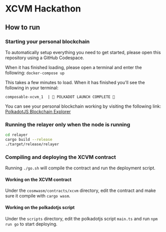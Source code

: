 # XCVM Hackathon

## How to run

### Starting your personal blockchain
To automatically setup everything you need to get started,
please open this repository using a GitHub Codespace.

When it has finished loading, please open a terminal and enter the following:
`docker-compose up`

This takes a few minutes to load. When it has finished you'll see the following in your terminal:

`composable-xcvm_1  | 🚀 POLKADOT LAUNCH COMPLETE 🚀` 

You can see your personal blockchain working by visiting the following link:
[PolkadotJS Blockchain Explorer](https://polkadot.js.org/apps/?rpc=ws%3A%2F%2F127.0.0.1%3A9988#/explorer)

### Running the relayer only when the node is running
```bash
cd relayer
cargo build --release
./target/release/relayer
```

### Compiling and deploying the XCVM contract
Running `./go.sh` will compile the contract and run the deployment script.

#### Working on the XCVM contract
Under the `cosmwasm/contracts/xcvm` directory, edit the contract and make sure it compile with `cargo wasm`.

#### Working on the polkadotjs script
Under the `scripts` directory, edit the polkadotjs script `main.ts` and run `npm run go` to start deploying.
